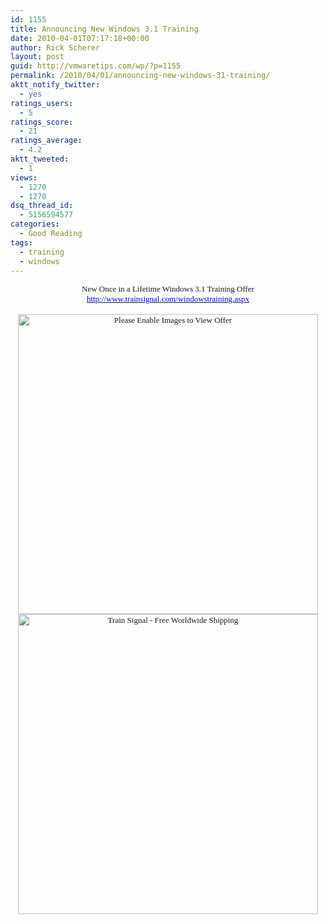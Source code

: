 ```yaml
---
id: 1155
title: Announcing New Windows 3.1 Training
date: 2010-04-01T07:17:18+00:00
author: Rick Scherer
layout: post
guid: http://vmwaretips.com/wp/?p=1155
permalink: /2010/04/01/announcing-new-windows-31-training/
aktt_notify_twitter:
  - yes
ratings_users:
  - 5
ratings_score:
  - 21
ratings_average:
  - 4.2
aktt_tweeted:
  - 1
views:
  - 1270
  - 1270
dsq_thread_id:
  - 5156594577
categories:
  - Good Reading
tags:
  - training
  - windows
---
```

<p class="MsoNormal" style="text-align: center; margin: 0in 0in 0pt;">
  <span style="font-family: Times New Roman; font-size: small;">New Once in a Lifetime Windows 3.1 Training Offer<br /> </span><a href="http://news.trainsignal.com/c.html?rtr=on&s=aut2,7zmz,ix,had3,txo,d1x2,7z9&MLM_MID=372779&MLM_UNIQUEID=94af602865"><span style="font-family: Times New Roman; color: #0000ff; font-size: small;">http://www.trainsignal.com/windowstraining.aspx</span></a><br /> <span style="font-size: small;"><span style="font-family: Times New Roman;"><br /> </span></span>
</p>

<p class="MsoNormal" style="text-align: center; margin: 0in 0in 0pt;">
  <a href="http://news.trainsignal.com/c.html?rtr=on&s=aut2,7zmz,ix,dcos,25qh,d1x2,7z9&MLM_MID=372779&MLM_UNIQUEID=94af602865"><span style="text-decoration: none; text-underline: none;"><span style="font-family: Times New Roman; font-size: small;"><img id="_x0000_i1025" style="border: 0px;" src="http://www.trainsignal.com/images/08_Email/windows-31_email_600x500.png" border="0" alt="Please Enable Images to View Offer" width="480" /></span></span></a>
</p>

<p class="MsoNormal" style="text-align: center; margin: 0in 0in 0pt;">
  <a href="http://news.trainsignal.com/c.html?rtr=on&s=aut2,7zmz,ix,lxec,cm0d,d1x2,7z9&MLM_MID=372779&MLM_UNIQUEID=94af602865"><span style="text-decoration: none; text-underline: none;"><span style="font-family: Times New Roman; font-size: small;"><img id="_x0000_i1026" style="border: 0px;" src="http://www.trainsignal.com/emails/images/mast_head.gif" border="0" alt="Train Signal - Free Worldwide Shipping" width="480" /></span></span></a>
</p>
